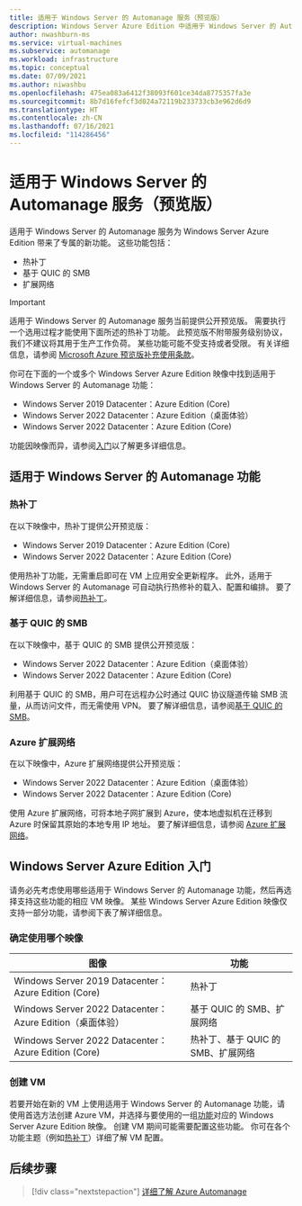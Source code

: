```yaml
---
title: 适用于 Windows Server 的 Automanage 服务（预览版）
description: Windows Server Azure Edition 中适用于 Windows Server 的 Automanage 服务和功能概述
author: nwashburn-ms
ms.service: virtual-machines
ms.subservice: automanage
ms.workload: infrastructure
ms.topic: conceptual
ms.date: 07/09/2021
ms.author: niwashbu
ms.openlocfilehash: 475ea083a6412f38093f601ce34da8775357fa3e
ms.sourcegitcommit: 8b7d16fefcf3d024a72119b233733cb3e962d6d9
ms.translationtype: HT
ms.contentlocale: zh-CN
ms.lasthandoff: 07/16/2021
ms.locfileid: "114286456"
---
```

# <a name="automanage-for-windows-server-services-preview"></a>适用于 Windows Server 的 Automanage 服务（预览版）

适用于 Windows Server 的 Automanage 服务为 Windows Server Azure Edition 带来了专属的新功能。  这些功能包括：
- 热补丁
- 基于 QUIC 的 SMB
- 扩展网络

> [!IMPORTANT]
> 适用于 Windows Server 的 Automanage 服务当前提供公开预览版。 需要执行一个选用过程才能使用下面所述的热补丁功能。
> 此预览版不附带服务级别协议，我们不建议将其用于生产工作负荷。 某些功能可能不受支持或者受限。
> 有关详细信息，请参阅 [Microsoft Azure 预览版补充使用条款](https://azure.microsoft.com/support/legal/preview-supplemental-terms/)。

你可在下面的一个或多个 Windows Server Azure Edition 映像中找到适用于 Windows Server 的 Automanage 功能： 

- Windows Server 2019 Datacenter：Azure Edition (Core)
- Windows Server 2022 Datacenter：Azure Edition（桌面体验）
- Windows Server 2022 Datacenter：Azure Edition (Core)

功能因映像而异，请参阅[入门](#getting-started-with-windows-server-azure-edition)以了解更多详细信息。

## <a name="automanage-for-windows-server-capabilities"></a>适用于 Windows Server 的 Automanage 功能

### <a name="hotpatch"></a>热补丁

在以下映像中，热补丁提供公开预览版：

- Windows Server 2019 Datacenter：Azure Edition (Core)
- Windows Server 2022 Datacenter：Azure Edition (Core)

使用热补丁功能，无需重启即可在 VM 上应用安全更新程序。  此外，适用于 Windows Server 的 Automanage 可自动执行热修补的载入、配置和编排。  要了解详细信息，请参阅[热补丁](automanage-hotpatch.md)。  

### <a name="smb-over-quic"></a>基于 QUIC 的 SMB

在以下映像中，基于 QUIC 的 SMB 提供公开预览版：

- Windows Server 2022 Datacenter：Azure Edition（桌面体验）
- Windows Server 2022 Datacenter：Azure Edition (Core)

利用基于 QUIC 的 SMB，用户可在远程办公时通过 QUIC 协议隧道传输 SMB 流量，从而访问文件，而无需使用 VPN。  要了解详细信息，请参阅[基于 QUIC 的 SMB](/windows-server/storage/file-server/smb-over-quic)。  

### <a name="azure-extended-network"></a>Azure 扩展网络

在以下映像中，Azure 扩展网络提供公开预览版：

- Windows Server 2022 Datacenter：Azure Edition（桌面体验）
- Windows Server 2022 Datacenter：Azure Edition (Core)

使用 Azure 扩展网络，可将本地子网扩展到 Azure，使本地虚拟机在迁移到 Azure 时保留其原始的本地专用 IP 地址。 要了解详细信息，请参阅 [Azure 扩展网络](/windows-server/manage/windows-admin-center/azure/azure-extended-network)。  


## <a name="getting-started-with-windows-server-azure-edition"></a>Windows Server Azure Edition 入门

请务必先考虑使用哪些适用于 Windows Server 的 Automanage 功能，然后再选择支持这些功能的相应 VM 映像。  某些 Windows Server Azure Edition 映像仅支持一部分功能，请参阅下表了解详细信息。

### <a name="deciding-which-image-to-use"></a>确定使用哪个映像 

|图像|功能|
|--|--|
| Windows Server 2019 Datacenter：Azure Edition (Core) | 热补丁 | 
|Windows Server 2022 Datacenter：Azure Edition（桌面体验） | 基于 QUIC 的 SMB、扩展网络 | 
| Windows Server 2022 Datacenter：Azure Edition (Core) | 热补丁、基于 QUIC 的 SMB、扩展网络 | 

### <a name="creating-a-vm"></a>创建 VM

若要开始在新的 VM 上使用适用于 Windows Server 的 Automanage 功能，请使用首选方法创建 Azure VM，并选择与要使用的一组[功能](#getting-started-with-windows-server-azure-edition)对应的 Windows Server Azure Edition 映像。  创建 VM 期间可能需要配置这些功能。 你可在各个功能主题（例如[热补丁](automanage-hotpatch.md)）详细了解 VM 配置。

## <a name="next-steps"></a>后续步骤

> [!div class="nextstepaction"]
> [详细了解 Azure Automanage](automanage-virtual-machines.md)